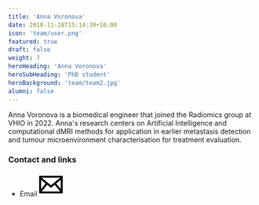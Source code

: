 ```yaml
---
title: 'Anna Voronova'
date: 2018-11-28T15:14:39+10:00
icon: 'team/user.png'
featured: true
draft: false
weight: 7
heroHeading: 'Anna Voronova'
heroSubHeading: 'PhD student'
heroBackground: 'team/team2.jpg'
alumni: false
---
```


Anna Voronova is a biomedical engineer that joined the Radiomics group  at VHIO in 2022. Anna's research centers on Artificial Intelligence and computational dMRI methods for application in earlier metastasis detection and tumour microenvironment characterisation for treatment evaluation.


### Contact and links

- Email [![profile](/social/mail.svg)](mailto:annavoronova@vhio.net)

